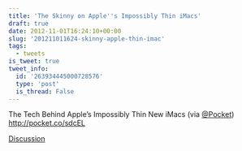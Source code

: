 ```yaml
---
title: 'The Skinny on Apple''s Impossibly Thin iMacs'
draft: true
date: 2012-11-01T16:24:10+00:00
slug: '201211011624-skinny-apple-thin-imac'
tags:
  - tweets
is_tweet: true
tweet_info:
  id: '263934445000728576'
  type: 'post'
  is_thread: False
---
```




The Tech Behind Apple’s Impossibly Thin New iMacs (via [@Pocket](https://x.com/Pocket)) <http://pocket.co/sdcEL>

[Discussion](https://x.com/sytelus/status/263934445000728576)
